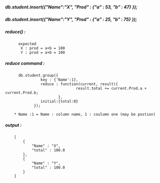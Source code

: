 ##### db.student.insert({"Name":"X", "Prod" : {"a" : 53, "b" : 47} });
##### db.student.insert({"Name":"Y", "Prod" : {"a" : 25, "b" : 75} });

##### reduce() : 
          expected 
           X : prod = a+b = 100
           Y : prod = a+b = 100

##### reduce command : 
          db.student.group({
                    key : {'Name':1},
                    reduce : function(current, result){
                                    result.total += current.Prod.a + current.Prod.b;
                            },
                    initial:{total:0}
                 });
                 
        * Name :1 = Name : column name, 1 : coulumn one (may be postion)

##### output :
        [
            {
                "Name" : "X",
                "total" : 100.0
            },
            {
                "Name" : "Y",
                "total" : 100.0
            }
        ]
